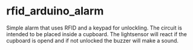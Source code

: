 # rfid_arduino_alarm

Simple alarm that uses RFID and a keypad for unlockling. The circuit is intended to be placed inside a cupboard. The lightsensor will react if the cupboard is opend and if not unlocked the buzzer will make a sound. 


